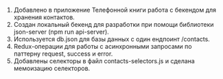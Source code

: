 1. Добавлено в приложение Телефонной книги работа с бекендом для хранения контактов.
2. Создан локальный бекенд для разработки при помощи библиотеки json-server (npm run api-server).
3. Используется db.json для базы данных с один ендпоинт /contacts.
4. Redux-операции для работы с асинхронными запросами по паттерну request, success и error.
5. Добавлены селекторы в файл contacts-selectors.js и сделана мемоизацию селекторов.

